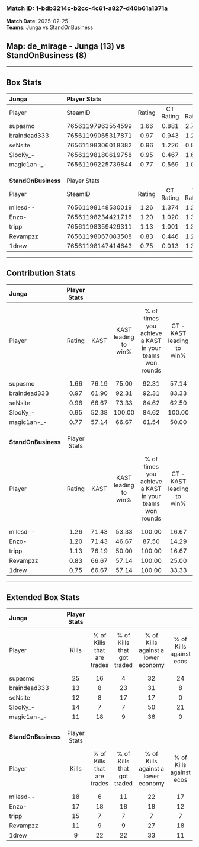 ### Match ID: 1-bdb3214c-b2cc-4c61-a827-d40b61a1371a  
**Match Date**: 2025-02-25  
**Teams**: Junga vs StandOnBusiness  

## **Map**: de_mirage - Junga (13) vs StandOnBusiness (8)  
---  

## Box Stats  

| **Junga**           | Player Stats      |        |           |          |       |       |       |         |        |      |     |
| :- | :- | :-: | :-: | :-: | :-: | :-: | :-: | :-: | :-: | :-: | :-: |
| Player              | SteamID           | Rating | CT Rating | T Rating | KAST  |  ADR  | Kills | Assists | Deaths | K/D  | HS% |
| supasmo             | 76561197963554599 |  1.66  |   0.881   |  2.755   | 76.19 | 103.0 |  25   |    2    |   13   | 1.92 | 56  |
| braindead333        | 76561199065317871 |  0.97  |   0.943   |  1.205   | 61.90 | 80.5  |  13   |    5    |   14   | 0.93 | 76  |
| seNsite             | 76561198306018382 |  0.96  |   1.226   |  0.862   | 66.67 | 76.1  |  12   |    6    |   14   | 0.86 | 25  |
| SlooKy_-            | 76561198180619758 |  0.95  |   0.467   |  1.674   | 52.38 | 81.4  |  14   |    6    |   14   | 1.00 | 85  |
| magic1an-_-         | 76561199225739844 |  0.77  |   0.569   |  1.089   | 57.14 | 63.1  |  11   |    3    |   15   | 0.73 | 45  |
|                     |                   |        |           |          |       |       |       |         |        |      |     |
|                     |                   |        |           |          |       |       |       |         |        |      |     |
|                     |                   |        |           |          |       |       |       |         |        |      |     |
| **StandOnBusiness** | Player Stats      |        |           |          |       |       |       |         |        |      |     |
| Player              | SteamID           | Rating | CT Rating | T Rating | KAST  |  ADR  | Kills | Assists | Deaths | K/D  | HS% |
| milesd--            | 76561198148530019 |  1.26  |   1.374   |  1.291   | 71.43 | 95.6  |  18   |    3    |   15   | 1.20 | 16  |
| Enzo-               | 76561198234421716 |  1.20  |   1.020   |  1.342   | 71.43 | 88.4  |  17   |    4    |   15   | 1.13 | 64  |
| tripp               | 76561198359429311 |  1.13  |   1.001   |  1.360   | 76.19 | 86.6  |  15   |   10    |   17   | 0.88 | 46  |
| Revampzz            | 76561198067083508 |  0.83  |   0.446   |  1.211   | 66.67 | 54.6  |  11   |    2    |   14   | 0.79 | 72  |
| 1drew               | 76561198147414643 |  0.75  |   0.013   |  1.340   | 66.67 | 49.8  |   9   |    5    |   14   | 0.64 | 44  |
---  

## Contribution Stats  

| **Junga**           | Player Stats |       |                      |                                                        |                           |                                                             |                          |                                                            |
| :- | :-: | :-: | :-: | :-: | :-: | :-: | :-: | :-: |
| Player              |    Rating    | KAST  | KAST leading to win% | % of times you achieve a KAST in your teams won rounds | CT - KAST leading to win% | CT - % of times you achieve a KAST in your teams won rounds | T - KAST leading to win% | T - % of times you achieve a KAST in your teams won rounds |
| supasmo             |     1.66     | 76.19 |        75.00         |                         92.31                          |           57.14           |                            80.00                            |          88.89           |                           100.00                           |
| braindead333        |     0.97     | 61.90 |        92.31         |                         92.31                          |           83.33           |                           100.00                            |          100.00          |                           87.50                            |
| seNsite             |     0.96     | 66.67 |        73.33         |                         84.62                          |           62.50           |                           100.00                            |          85.71           |                           75.00                            |
| SlooKy_-            |     0.95     | 52.38 |        100.00        |                         84.62                          |          100.00           |                            80.00                            |          100.00          |                           87.50                            |
| magic1an-_-         |     0.77     | 57.14 |        66.67         |                         61.54                          |           50.00           |                            60.00                            |          83.33           |                           62.50                            |
|                     |              |       |                      |                                                        |                           |                                                             |                          |                                                            |
|                     |              |       |                      |                                                        |                           |                                                             |                          |                                                            |
|                     |              |       |                      |                                                        |                           |                                                             |                          |                                                            |
| **StandOnBusiness** | Player Stats |       |                      |                                                        |                           |                                                             |                          |                                                            |
| Player              |    Rating    | KAST  | KAST leading to win% | % of times you achieve a KAST in your teams won rounds | CT - KAST leading to win% | CT - % of times you achieve a KAST in your teams won rounds | T - KAST leading to win% | T - % of times you achieve a KAST in your teams won rounds |
| milesd--            |     1.26     | 71.43 |        53.33         |                         100.00                         |           16.67           |                           100.00                            |          77.78           |                           100.00                           |
| Enzo-               |     1.20     | 71.43 |        46.67         |                         87.50                          |           14.29           |                           100.00                            |          75.00           |                           85.71                            |
| tripp               |     1.13     | 76.19 |        50.00         |                         100.00                         |           16.67           |                           100.00                            |          70.00           |                           100.00                           |
| Revampzz            |     0.83     | 66.67 |        57.14         |                         100.00                         |           25.00           |                           100.00                            |          70.00           |                           100.00                           |
| 1drew               |     0.75     | 66.67 |        57.14         |                         100.00                         |           33.33           |                           100.00                            |          63.64           |                           100.00                           |
---  

## Extended Box Stats  

| **Junga**           | Player Stats |                            |                            |                                    |                         |                              |                                 |        |                             |                                     |                          |                               |                            |
| :- | :-: | :-: | :-: | :-: | :-: | :-: | :-: | :-: | :-: | :-: | :-: | :-: | :-: |
| Player              |    Kills     | % of Kills that are trades | % of Kills that got traded | % of Kills against a lower economy | % of Kills against ecos | % of Kills that are flawless | % of Kills that are close duels | Deaths | % of Deaths that get traded | % of Deaths against a lower economy | % of Deaths against ecos | % of Deaths that are flawless | % of Deaths that are close |
| supasmo             |      25      |             16             |             4              |                 32                 |           24            |              76              |                8                |   13   |              8              |                  0                  |            0             |              62               |             8              |
| braindead333        |      13      |             8              |             23             |                 31                 |            8            |              23              |                8                |   14   |             21              |                  7                  |            0             |              57               |             14             |
| seNsite             |      12      |             8              |             17             |                 17                 |            0            |              58              |                0                |   14   |             21              |                 14                  |            0             |              50               |             7              |
| SlooKy_-            |      14      |             7              |             7              |                 50                 |           21            |              79              |                7                |   14   |              7              |                  0                  |            0             |              57               |             0              |
| magic1an-_-         |      11      |             18             |             9              |                 36                 |            0            |              45              |                9                |   15   |              7              |                  7                  |            0             |              73               |             7              |
|                     |              |                            |                            |                                    |                         |                              |                                 |        |                             |                                     |                          |                               |                            |
|                     |              |                            |                            |                                    |                         |                              |                                 |        |                             |                                     |                          |                               |                            |
|                     |              |                            |                            |                                    |                         |                              |                                 |        |                             |                                     |                          |                               |                            |
| **StandOnBusiness** | Player Stats |                            |                            |                                    |                         |                              |                                 |        |                             |                                     |                          |                               |                            |
| Player              |    Kills     | % of Kills that are trades | % of Kills that got traded | % of Kills against a lower economy | % of Kills against ecos | % of Kills that are flawless | % of Kills that are close duels | Deaths | % of Deaths that get traded | % of Deaths against a lower economy | % of Deaths against ecos | % of Deaths that are flawless | % of Deaths that are close |
| milesd--            |      18      |             6              |             11             |                 22                 |           17            |              61              |               11                |   15   |             13              |                  7                  |            0             |              67               |             13             |
| Enzo-               |      17      |             18             |             18             |                 18                 |           12            |              53              |                6                |   15   |              0              |                  7                  |            7             |              60               |             0              |
| tripp               |      15      |             7              |             7              |                 7                  |            7            |              67              |                0                |   17   |             18              |                 18                  |            12            |              53               |             12             |
| Revampzz            |      11      |             9              |             9              |                 27                 |           18            |              64              |                9                |   14   |             14              |                  7                  |            7             |              64               |             0              |
| 1drew               |      9       |             22             |             22             |                 33                 |           11            |              56              |               11                |   14   |              7              |                  7                  |            7             |              57               |             7              |
